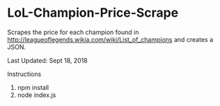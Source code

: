 # LoL-Champion-Price-Scrape
Scrapes the price for each champion found in http://leagueoflegends.wikia.com/wiki/List_of_champions and creates a JSON.

Last Updated: Sept 18, 2018

Instructions
1. npm install
2. node index.js
